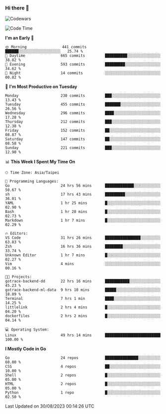 ### Hi there 👋

![Codewars](https://www.codewars.com/users/omegaatt36/badges/small)

<!--START_SECTION:waka-->
![Code Time](http://img.shields.io/badge/Code%20Time-1%2C627%20hrs%2054%20mins-blue)

**I'm an Early 🐤** 

```text
🌞 Morning                441 commits         ██████░░░░░░░░░░░░░░░░░░░   25.74 % 
🌆 Daytime                665 commits         ██████████░░░░░░░░░░░░░░░   38.82 % 
🌃 Evening                593 commits         █████████░░░░░░░░░░░░░░░░   34.62 % 
🌙 Night                  14 commits          ░░░░░░░░░░░░░░░░░░░░░░░░░   00.82 % 
```
📅 **I'm Most Productive on Tuesday** 

```text
Monday                   230 commits         ███░░░░░░░░░░░░░░░░░░░░░░   13.43 % 
Tuesday                  455 commits         ███████░░░░░░░░░░░░░░░░░░   26.56 % 
Wednesday                296 commits         ████░░░░░░░░░░░░░░░░░░░░░   17.28 % 
Thursday                 212 commits         ███░░░░░░░░░░░░░░░░░░░░░░   12.38 % 
Friday                   152 commits         ██░░░░░░░░░░░░░░░░░░░░░░░   08.87 % 
Saturday                 147 commits         ██░░░░░░░░░░░░░░░░░░░░░░░   08.58 % 
Sunday                   221 commits         ███░░░░░░░░░░░░░░░░░░░░░░   12.90 % 
```


📊 **This Week I Spent My Time On** 

```text
🕑︎ Time Zone: Asia/Taipei

💬 Programming Languages: 
Go                       24 hrs 56 mins      █████████████░░░░░░░░░░░░   50.67 % 
sh                       17 hrs 43 mins      █████████░░░░░░░░░░░░░░░░   36.01 % 
YAML                     1 hr 25 mins        █░░░░░░░░░░░░░░░░░░░░░░░░   02.90 % 
Bash                     1 hr 20 mins        █░░░░░░░░░░░░░░░░░░░░░░░░   02.73 % 
Markdown                 1 hr 7 mins         █░░░░░░░░░░░░░░░░░░░░░░░░   02.29 % 

🔥 Editors: 
VS Code                  31 hrs 26 mins      ████████████████░░░░░░░░░   63.83 % 
Zsh                      16 hrs 36 mins      ████████░░░░░░░░░░░░░░░░░   33.74 % 
Unknown Editor           1 hr 7 mins         █░░░░░░░░░░░░░░░░░░░░░░░░   02.27 % 
Vim                      4 mins              ░░░░░░░░░░░░░░░░░░░░░░░░░   00.16 % 

🐱‍💻 Projects: 
gotrace-backend-dd       22 hrs 16 mins      ███████████░░░░░░░░░░░░░░   45.23 % 
gotrace-backend-ml-data  9 hrs 18 mins       █████░░░░░░░░░░░░░░░░░░░░   18.89 % 
Terminal                 7 hrs 1 min         ████░░░░░░░░░░░░░░░░░░░░░   14.25 % 
littlelink               2 hrs 4 mins        █░░░░░░░░░░░░░░░░░░░░░░░░   04.20 % 
dockerfiles              2 hrs 2 mins        █░░░░░░░░░░░░░░░░░░░░░░░░   04.14 % 

💻 Operating System: 
Linux                    49 hrs 14 mins      █████████████████████████   100.00 % 
```

**I Mostly Code in Go** 

```text
Go                       24 repos            ███████████████░░░░░░░░░░   60.00 % 
CSS                      4 repos             ██░░░░░░░░░░░░░░░░░░░░░░░   10.00 % 
Shell                    2 repos             █░░░░░░░░░░░░░░░░░░░░░░░░   05.00 % 
HTML                     2 repos             █░░░░░░░░░░░░░░░░░░░░░░░░   05.00 % 
Python                   1 repo              █░░░░░░░░░░░░░░░░░░░░░░░░   02.50 % 
```




 Last Updated on 30/08/2023 00:14:26 UTC
<!--END_SECTION:waka-->

<!--
**omegaatt36/omegaatt36** is a ✨ _special_ ✨ repository because its `README.md` (this file) appears on your GitHub profile.

Here are some ideas to get you started:

- 🔭 I’m currently working on ...
- 🌱 I’m currently learning ...
- 👯 I’m looking to collaborate on ...
- 🤔 I’m looking for help with ...
- 💬 Ask me about ...
- 📫 How to reach me: ...
- 😄 Pronouns: ...
- ⚡ Fun fact: ...
-->
